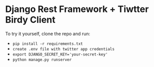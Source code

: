 Django Rest Framework + Tiwtter Birdy Client
============================================


To try it yourself, clone the repo and run:

* `pip install -r requirements.txt`
* `create .env file with twitter app credentials`  
* `export DJANGO_SECRET_KEY='your-secret-key'`
* `python manage.py runserver`
